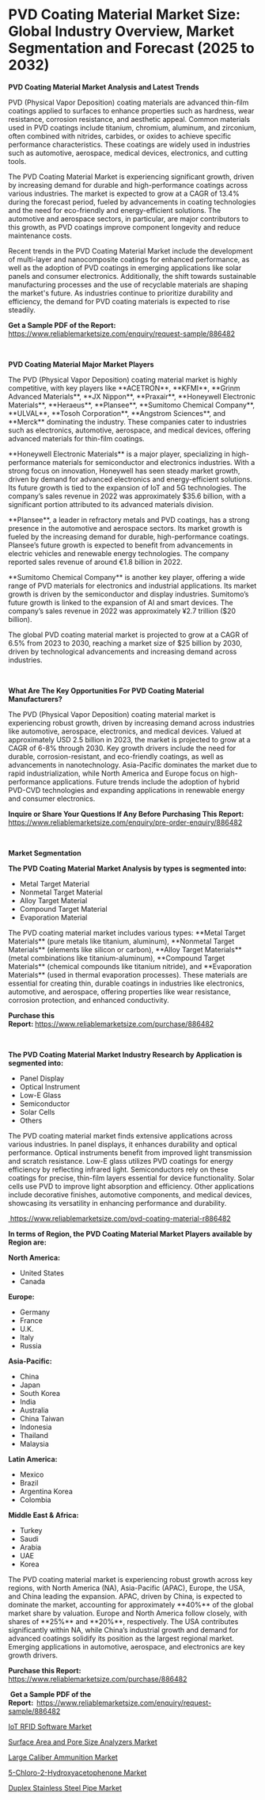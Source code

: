 <p><h1>PVD Coating Material Market Size: Global Industry Overview, Market Segmentation and Forecast (2025 to 2032)</h1></p><p><strong>PVD Coating Material Market Analysis and Latest Trends</strong></p>
<p><p>PVD (Physical Vapor Deposition) coating materials are advanced thin-film coatings applied to surfaces to enhance properties such as hardness, wear resistance, corrosion resistance, and aesthetic appeal. Common materials used in PVD coatings include titanium, chromium, aluminum, and zirconium, often combined with nitrides, carbides, or oxides to achieve specific performance characteristics. These coatings are widely used in industries such as automotive, aerospace, medical devices, electronics, and cutting tools.</p><p>The PVD Coating Material Market is experiencing significant growth, driven by increasing demand for durable and high-performance coatings across various industries. The market is expected to grow at a CAGR of 13.4% during the forecast period, fueled by advancements in coating technologies and the need for eco-friendly and energy-efficient solutions. The automotive and aerospace sectors, in particular, are major contributors to this growth, as PVD coatings improve component longevity and reduce maintenance costs.</p><p>Recent trends in the PVD Coating Material Market include the development of multi-layer and nanocomposite coatings for enhanced performance, as well as the adoption of PVD coatings in emerging applications like solar panels and consumer electronics. Additionally, the shift towards sustainable manufacturing processes and the use of recyclable materials are shaping the market's future. As industries continue to prioritize durability and efficiency, the demand for PVD coating materials is expected to rise steadily.</p></p>
<p><strong>Get a Sample PDF of the Report:&nbsp;</strong> <a href="https://www.reliablemarketsize.com/enquiry/request-sample/886482?utm_campaign=1897&utm_medium=2&utm_source=Github&utm_content=ia&utm_term=26012025&utm_id=pvd-coating-material">https://www.reliablemarketsize.com/enquiry/request-sample/886482</a></p>
<p>&nbsp;</p>
<p><strong>PVD Coating Material Major Market Players</strong></p>
<p><p>The PVD (Physical Vapor Deposition) coating material market is highly competitive, with key players like **ACETRON**, **KFMI**, **Grinm Advanced Materials**, **JX Nippon**, **Praxair**, **Honeywell Electronic Materials**, **Heraeus**, **Plansee**, **Sumitomo Chemical Company**, **ULVAL**, **Tosoh Corporation**, **Angstrom Sciences**, and **Merck** dominating the industry. These companies cater to industries such as electronics, automotive, aerospace, and medical devices, offering advanced materials for thin-film coatings.</p><p>**Honeywell Electronic Materials** is a major player, specializing in high-performance materials for semiconductor and electronics industries. With a strong focus on innovation, Honeywell has seen steady market growth, driven by demand for advanced electronics and energy-efficient solutions. Its future growth is tied to the expansion of IoT and 5G technologies. The company’s sales revenue in 2022 was approximately $35.6 billion, with a significant portion attributed to its advanced materials division.</p><p>**Plansee**, a leader in refractory metals and PVD coatings, has a strong presence in the automotive and aerospace sectors. Its market growth is fueled by the increasing demand for durable, high-performance coatings. Plansee’s future growth is expected to benefit from advancements in electric vehicles and renewable energy technologies. The company reported sales revenue of around €1.8 billion in 2022.</p><p>**Sumitomo Chemical Company** is another key player, offering a wide range of PVD materials for electronics and industrial applications. Its market growth is driven by the semiconductor and display industries. Sumitomo’s future growth is linked to the expansion of AI and smart devices. The company’s sales revenue in 2022 was approximately ¥2.7 trillion ($20 billion).</p><p>The global PVD coating material market is projected to grow at a CAGR of 6.5% from 2023 to 2030, reaching a market size of $25 billion by 2030, driven by technological advancements and increasing demand across industries.</p></p>
<p>&nbsp;</p>
<p><strong>What Are The Key Opportunities For PVD Coating Material Manufacturers?</strong></p>
<p><p>The PVD (Physical Vapor Deposition) coating material market is experiencing robust growth, driven by increasing demand across industries like automotive, aerospace, electronics, and medical devices. Valued at approximately USD 2.5 billion in 2023, the market is projected to grow at a CAGR of 6-8% through 2030. Key growth drivers include the need for durable, corrosion-resistant, and eco-friendly coatings, as well as advancements in nanotechnology. Asia-Pacific dominates the market due to rapid industrialization, while North America and Europe focus on high-performance applications. Future trends include the adoption of hybrid PVD-CVD technologies and expanding applications in renewable energy and consumer electronics.</p></p>
<p><strong>Inquire or Share Your Questions If Any Before Purchasing This Report:</strong> <a href="https://www.reliablemarketsize.com/enquiry/pre-order-enquiry/886482?utm_campaign=1897&utm_medium=2&utm_source=Github&utm_content=ia&utm_term=26012025&utm_id=pvd-coating-material">https://www.reliablemarketsize.com/enquiry/pre-order-enquiry/886482</a></p>
<p>&nbsp;</p>
<p><strong>Market Segmentation</strong></p>
<p><strong>The PVD Coating Material Market Analysis by types is segmented into:</strong></p>
<p><ul><li>Metal Target Material</li><li>Nonmetal Target Material</li><li>Alloy Target Material</li><li>Compound Target Material</li><li>Evaporation Material</li></ul></p>
<p><p>The PVD coating material market includes various types: **Metal Target Materials** (pure metals like titanium, aluminum), **Nonmetal Target Materials** (elements like silicon or carbon), **Alloy Target Materials** (metal combinations like titanium-aluminum), **Compound Target Materials** (chemical compounds like titanium nitride), and **Evaporation Materials** (used in thermal evaporation processes). These materials are essential for creating thin, durable coatings in industries like electronics, automotive, and aerospace, offering properties like wear resistance, corrosion protection, and enhanced conductivity.</p></p>
<p><strong>Purchase this Report:&nbsp;</strong><a href="https://www.reliablemarketsize.com/purchase/886482?utm_campaign=1897&utm_medium=2&utm_source=Github&utm_content=ia&utm_term=26012025&utm_id=pvd-coating-material">https://www.reliablemarketsize.com/purchase/886482</a></p>
<p>&nbsp;</p>
<p><strong>The PVD Coating Material Market Industry Research by Application is segmented into:</strong></p>
<p><ul><li>Panel Display</li><li>Optical Instrument</li><li>Low-E Glass</li><li>Semiconductor</li><li>Solar Cells</li><li>Others</li></ul></p>
<p><p>The PVD coating material market finds extensive applications across various industries. In panel displays, it enhances durability and optical performance. Optical instruments benefit from improved light transmission and scratch resistance. Low-E glass utilizes PVD coatings for energy efficiency by reflecting infrared light. Semiconductors rely on these coatings for precise, thin-film layers essential for device functionality. Solar cells use PVD to improve light absorption and efficiency. Other applications include decorative finishes, automotive components, and medical devices, showcasing its versatility in enhancing performance and durability.</p></p>
<p><a href="https://www.reliablemarketsize.com/pvd-coating-material-r886482?utm_campaign=1897&utm_medium=2&utm_source=Github&utm_content=ia&utm_term=26012025&utm_id=pvd-coating-material">&nbsp;https://www.reliablemarketsize.com/pvd-coating-material-r886482</a></p>
<p><strong>In terms of Region, the PVD Coating Material Market Players available by Region are:</strong></p>
<p>
    <p> <strong> North America: </strong>
        <ul>
            <li>United States</li>
            <li>Canada</li>
        </ul>
        </p> 
    <p> <strong> Europe: </strong>
        <ul>
            <li>Germany</li>
            <li>France</li>
            <li>U.K.</li>
            <li>Italy</li>
            <li>Russia</li>
        </ul>
        </p> 
    <p> <strong> Asia-Pacific: </strong>
        <ul>
            <li>China</li>
            <li>Japan</li>
            <li>South Korea</li>
            <li>India</li>
            <li>Australia</li>
            <li>China Taiwan</li>
            <li>Indonesia</li>
            <li>Thailand</li>
            <li>Malaysia</li>
        </ul>
        </p> 
    <p> <strong> Latin America: </strong>
        <ul>
            <li>Mexico</li>
            <li>Brazil</li>
            <li>Argentina Korea</li>
            <li>Colombia</li>
        </ul>
        </p> 
    <p> <strong> Middle East & Africa: </strong>
        <ul>
            <li>Turkey</li>
            <li>Saudi</li>
            <li>Arabia</li>
            <li>UAE</li>
            <li>Korea</li>
        </ul>
    </p>
    </p>
<p><p>The PVD coating material market is experiencing robust growth across key regions, with North America (NA), Asia-Pacific (APAC), Europe, the USA, and China leading the expansion. APAC, driven by China, is expected to dominate the market, accounting for approximately **40%** of the global market share by valuation. Europe and North America follow closely, with shares of **25%** and **20%**, respectively. The USA contributes significantly within NA, while China’s industrial growth and demand for advanced coatings solidify its position as the largest regional market. Emerging applications in automotive, aerospace, and electronics are key growth drivers.</p></p>
<p><strong>Purchase this Report: </strong><a href="https://www.reliablemarketsize.com/purchase/886482?utm_campaign=1897&utm_medium=2&utm_source=Github&utm_content=ia&utm_term=26012025&utm_id=pvd-coating-material">https://www.reliablemarketsize.com/purchase/886482</a></p>
<p>&nbsp;<strong>Get a Sample PDF of the Report:&nbsp;&nbsp;</strong><a href="https://www.reliablemarketsize.com/enquiry/request-sample/886482?utm_campaign=1897&utm_medium=2&utm_source=Github&utm_content=ia&utm_term=26012025&utm_id=pvd-coating-material">https://www.reliablemarketsize.com/enquiry/request-sample/886482</a></p>
<p><strong></strong></p>
<p><p><a href="https://www.linkedin.com/pulse/iot-rfid-software-industry-insights-report-analyzing-401nf?utm_campaign=1897&utm_medium=2&utm_source=Github&utm_content=ia&utm_term=26012025&utm_id=pvd-coating-material">IoT RFID Software Market</a></p><p><a href="https://www.linkedin.com/pulse/surface-area-pore-size-analyzers-value-chain-analysis-5ybpf?utm_campaign=1897&utm_medium=2&utm_source=Github&utm_content=ia&utm_term=26012025&utm_id=pvd-coating-material">Surface Area and Pore Size Analyzers Market</a></p><p><a href="https://github.com/rushanday/Market-Research-Report-List-1/blob/main/large-caliber-ammunition-market.md?utm_campaign=1897&utm_medium=2&utm_source=Github&utm_content=ia&utm_term=26012025&utm_id=pvd-coating-material">Large Caliber Ammunition Market</a></p><p><a href="https://www.linkedin.com/pulse/5-chloro-2-hydroxyacetophenone-market-analysis-present-vfj6f?utm_campaign=1897&utm_medium=2&utm_source=Github&utm_content=ia&utm_term=26012025&utm_id=pvd-coating-material">5-Chloro-2-Hydroxyacetophenone Market</a></p><p><a href="https://github.com/ziogaskangui96/Market-Research-Report-List-1/blob/main/duplex-stainless-steel-pipe-market.md?utm_campaign=1897&utm_medium=2&utm_source=Github&utm_content=ia&utm_term=26012025&utm_id=pvd-coating-material">Duplex Stainless Steel Pipe Market</a></p></p>